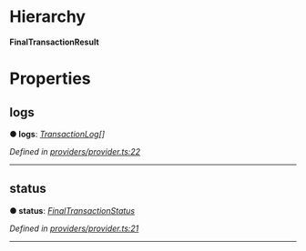 

# Hierarchy

**FinalTransactionResult**

# Properties

<a id="logs"></a>

##  logs

**● logs**: *[TransactionLog](_providers_provider_.transactionlog.md)[]*

*Defined in [providers/provider.ts:22](https://github.com/nearprotocol/nearlib/blob/be246a3/src.ts/providers/provider.ts#L22)*

___
<a id="status"></a>

##  status

**● status**: *[FinalTransactionStatus](../enums/_providers_provider_.finaltransactionstatus.md)*

*Defined in [providers/provider.ts:21](https://github.com/nearprotocol/nearlib/blob/be246a3/src.ts/providers/provider.ts#L21)*

___

